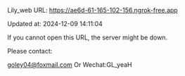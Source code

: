 Lily_web URL: https://ae6d-61-165-102-156.ngrok-free.app

Updated at: 2024-12-09 14:11:04

If you cannot open this URL, the server might be down.

Please contact: 

goley04@foxmail.com Or Wechat:GL_yeaH